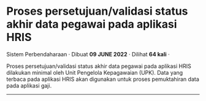 Proses persetujuan/validasi status akhir data pegawai pada aplikasi HRIS
========================================================================

Sistem Perbendaharaan · Dibuat **09 JUNE 2022** · Dilihat **64 kali** ·

Proses persetujuan/validasi status akhir data pegawai pada aplikasi HRIS dilakukan minimal oleh Unit Pengelola Kepagawaian (UPK). Data yang terbaca pada aplikasi HRIS akan digunakan untuk proses pemuktahiran data pada aplikasi gaji.  

  
  
  

* * *
